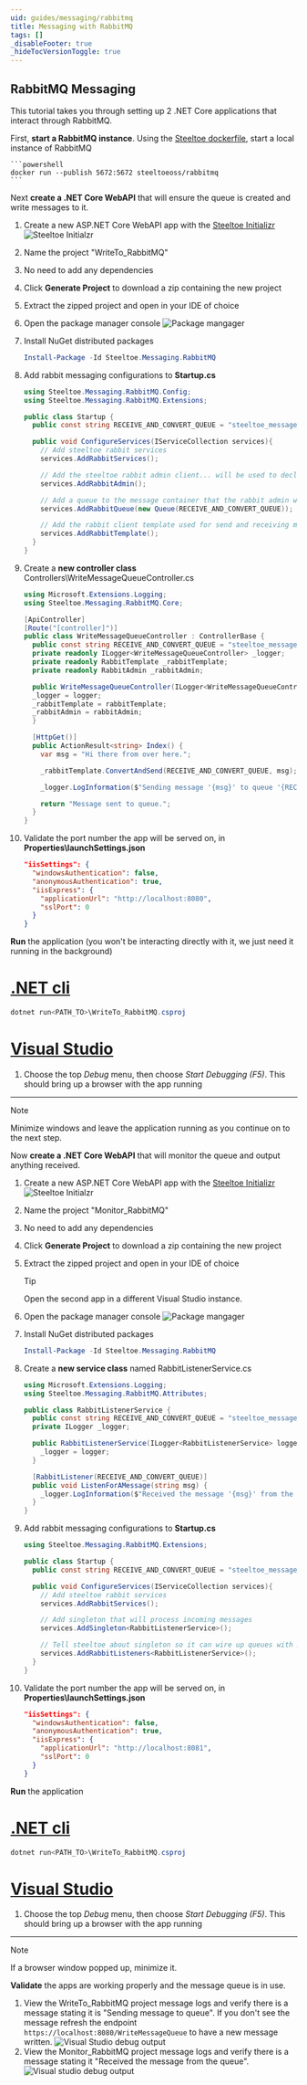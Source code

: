 ```yaml
---
uid: guides/messaging/rabbitmq
title: Messaging with RabbitMQ
tags: []
_disableFooter: true
_hideTocVersionToggle: true
---
```


## RabbitMQ Messaging

This tutorial takes you through setting up 2 .NET Core applications that interact through RabbitMQ.

First, **start a RabbitMQ instance**.
Using the [Steeltoe dockerfile](https://github.com/steeltoeoss/dockerfiles), start a local instance of RabbitMQ

    ```powershell
    docker run --publish 5672:5672 steeltoeoss/rabbitmq
    ```

Next **create a .NET Core WebAPI** that will ensure the queue is created and write messages to it.

1. Create a new ASP.NET Core WebAPI app with the [Steeltoe Initializr](https://start.steeltoe.io)
   ![Steeltoe Initialzr](~/guides/images/initializr/no-dependencies.png)
1. Name the project "WriteTo_RabbitMQ"
1. No need to add any dependencies
1. Click **Generate Project** to download a zip containing the new project
1. Extract the zipped project and open in your IDE of choice
1. Open the package manager console
   ![Package mangager](~/guides/images/open-package-manager-console.png)
1. Install NuGet distributed packages

   ```powershell
   Install-Package -Id Steeltoe.Messaging.RabbitMQ
   ```

1. Add rabbit messaging configurations to **Startup.cs**

   ```csharp
   using Steeltoe.Messaging.RabbitMQ.Config;
   using Steeltoe.Messaging.RabbitMQ.Extensions;

   public class Startup {
     public const string RECEIVE_AND_CONVERT_QUEUE = "steeltoe_message_queue";

     public void ConfigureServices(IServiceCollection services){
       // Add steeltoe rabbit services
       services.AddRabbitServices();

       // Add the steeltoe rabbit admin client... will be used to declare queues below
       services.AddRabbitAdmin();

       // Add a queue to the message container that the rabbit admin will discover and declare at startup
       services.AddRabbitQueue(new Queue(RECEIVE_AND_CONVERT_QUEUE));

       // Add the rabbit client template used for send and receiving messages
       services.AddRabbitTemplate();
     }
   }
   ```

1. Create a **new controller class** Controllers\WriteMessageQueueController.cs

   ```csharp
   using Microsoft.Extensions.Logging;
   using Steeltoe.Messaging.RabbitMQ.Core;

   [ApiController]
   [Route("[controller]")]
   public class WriteMessageQueueController : ControllerBase {
     public const string RECEIVE_AND_CONVERT_QUEUE = "steeltoe_message_queue";
     private readonly ILogger<WriteMessageQueueController> _logger;
     private readonly RabbitTemplate _rabbitTemplate;
     private readonly RabbitAdmin _rabbitAdmin;

     public WriteMessageQueueController(ILogger<WriteMessageQueueController> logger, RabbitTemplate rabbitTemplate, RabbitAdmin rabbitAdmin) {
     _logger = logger;
     _rabbitTemplate = rabbitTemplate;
     _rabbitAdmin = rabbitAdmin;
     }

     [HttpGet()]
     public ActionResult<string> Index() {
       var msg = "Hi there from over here.";

       _rabbitTemplate.ConvertAndSend(RECEIVE_AND_CONVERT_QUEUE, msg);

       _logger.LogInformation($"Sending message '{msg}' to queue '{RECEIVE_AND_CONVERT_QUEUE}'");

       return "Message sent to queue.";
     }
   }
   ```

1. Validate the port number the app will be served on, in **Properties\launchSettings.json**

   ```json
   "iisSettings": {
     "windowsAuthentication": false,
     "anonymousAuthentication": true,
     "iisExpress": {
       "applicationUrl": "http://localhost:8080",
       "sslPort": 0
     }
   }
   ```

**Run** the application (you won't be interacting directly with it, we just need it running in the background)

# [.NET cli](#tab/cli)

```powershell
dotnet run<PATH_TO>\WriteTo_RabbitMQ.csproj
```

# [Visual Studio](#tab/vs)

1. Choose the top _Debug_ menu, then choose _Start Debugging (F5)_. This should bring up a browser with the app running

---

> [!NOTE]
> Minimize windows and leave the application running as you continue on to the next step.

Now **create a .NET Core WebAPI** that will monitor the queue and output anything received.

1. Create a new ASP.NET Core WebAPI app with the [Steeltoe Initializr](https://start.steeltoe.io)
   ![Steeltoe Initialzr](~/guides/images/initializr/no-dependencies.png)
1. Name the project "Monitor_RabbitMQ"
1. No need to add any dependencies
1. Click **Generate Project** to download a zip containing the new project
1. Extract the zipped project and open in your IDE of choice

   > [!TIP]
   > Open the second app in a different Visual Studio instance.

1. Open the package manager console
   ![Package mangager](~/guides/images/open-package-manager-console.png)
1. Install NuGet distributed packages

   ```powershell
   Install-Package -Id Steeltoe.Messaging.RabbitMQ
   ```

1. Create a **new service class** named RabbitListenerService.cs

   ```csharp
   using Microsoft.Extensions.Logging;
   using Steeltoe.Messaging.RabbitMQ.Attributes;

   public class RabbitListenerService {
     public const string RECEIVE_AND_CONVERT_QUEUE = "steeltoe_message_queue";
     private ILogger _logger;

     public RabbitListenerService(ILogger<RabbitListenerService> logger) {
       _logger = logger;
     }

     [RabbitListener(RECEIVE_AND_CONVERT_QUEUE)]
     public void ListenForAMessage(string msg) {
       _logger.LogInformation($"Received the message '{msg}' from the queue.");
     }
   }
   ```

1. Add rabbit messaging configurations to **Startup.cs**

   ```csharp
   using Steeltoe.Messaging.RabbitMQ.Extensions;

   public class Startup {
     public const string RECEIVE_AND_CONVERT_QUEUE = "steeltoe_message_queue";

     public void ConfigureServices(IServiceCollection services){
       // Add steeltoe rabbit services
       services.AddRabbitServices();

       // Add singleton that will process incoming messages
       services.AddSingleton<RabbitListenerService>();

       // Tell steeltoe about singleton so it can wire up queues with methods to process queues
       services.AddRabbitListeners<RabbitListenerService>();
     }
   }
   ```

1. Validate the port number the app will be served on, in **Properties\launchSettings.json**

   ```json
   "iisSettings": {
     "windowsAuthentication": false,
     "anonymousAuthentication": true,
     "iisExpress": {
       "applicationUrl": "http://localhost:8081",
       "sslPort": 0
     }
   }
   ```

**Run** the application

# [.NET cli](#tab/cli)

```powershell
dotnet run<PATH_TO>\WriteTo_RabbitMQ.csproj
```

# [Visual Studio](#tab/vs)

1. Choose the top _Debug_ menu, then choose _Start Debugging (F5)_. This should bring up a browser with the app running

---

> [!NOTE]
> If a browser window popped up, minimize it.

**Validate** the apps are working properly and the message queue is in use.

1. View the WriteTo_RabbitMQ project message logs and verify there is a message stating it is "Sending message to queue". If you don't see the message refresh the endpoint `https://localhost:8080/WriteMessageQueue` to have a new message written.
   ![Visual Studio debug output](~/guides/images/visual-studio-output-debug.png)
1. View the Monitor_RabbitMQ project message logs and verify there is a message stating it "Received the message from the queue".
   ![Visual studio debug output](~/guides/images/visual-studio-output-debug-messagereceived.png)
